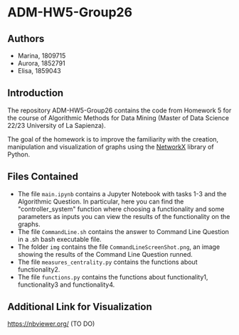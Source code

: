 # ADM-HW5-Group26

## Authors

<ul>
  <li>Marina, 1809715</li>
  <li>Aurora, 1852791</li>
  <li>Elisa, 1859043</li>
</ul>


## Introduction

The repository ADM-HW5-Group26 contains the code from Homework 5 for the course of Algorithmic Methods for Data Mining (Master of Data Science 22/23 University of La Sapienza). 

The goal of the homework is to improve the familiarity with the creation, manipulation and visualization of graphs using the [NetworkX](https://networkx.org/) library of Python.

## Files Contained

* The file `main.ipynb` contains a Jupyter Notebook with tasks 1-3 and the Algorithmic Question. In particular, here you can find the "controller_system" function where choosing a functionality and some parameters as inputs you can view the results of the functionality on the graphs. 
* The file `CommandLine.sh` contains the answer to Command Line Question in a .sh bash executable file.
* The folder `img` contains the file `CommandLineScreenShot.png`, an image showing the results of the Command Line Question runned.
* The file `measures_centrality.py` contains the functions about functionality2.
* The file `functions.py` contains the functions about functionality1, functionality3 and functionality4.

## Additional Link for Visualization 

https://nbviewer.org/ (TO DO)
